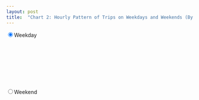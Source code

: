 ```yaml
---
layout: post
title:  "Chart 2: Hourly Pattern of Trips on Weekdays and Weekends (By Quarter)"
---
```

<input type="radio" name="toggle" value="weekday" checked>Weekday <br/>
<input type="radio" name="toggle" value="weekend">Weekend
<svg class="chart-2"></svg>
<script src="/assets/javascripts/chart-2.js" type="text/javascript"></script> 